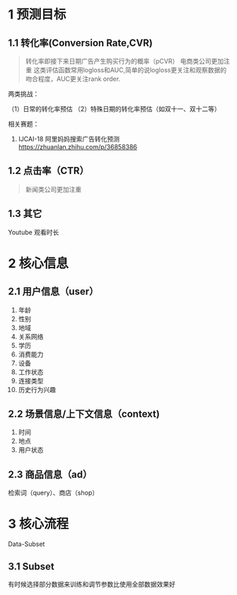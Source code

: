 # 1 预测目标
## 1.1 转化率(Conversion Rate,CVR)
> 转化率即接下来日期广告产生购买行为的概率（pCVR）
> 电商类公司更加注重
> 这类评估函数常用logloss和AUC,简单的说logloss更关注和观察数据的吻合程度，AUC更关注rank order.

两类挑战：

（1）日常的转化率预估
（2）特殊日期的转化率预估（如双十一、双十二等）

相关赛题：
1. IJCAI-18 阿里妈妈搜索广告转化预测 https://zhuanlan.zhihu.com/p/36858386

## 1.2 点击率（CTR）
> 新闻类公司更加注重
> 
## 1.3 其它
Youtube 观看时长

# 2 核心信息
## 2.1 用户信息（user）
1. 年龄
2. 性别
3. 地域
4. 关系网络
5. 学历
6. 消费能力
7. 设备
8. 工作状态
9. 连接类型                            
10. 历史行为兴趣 

## 2.2 场景信息/上下文信息（context)
1. 时间
2. 地点
3. 用户状态

## 2.3 商品信息（ad）

检索词（query）、商店（shop）

# 3 核心流程
Data-Subset
## 3.1 Subset
有时候选择部分数据来训练和调节参数比使用全部数据效果好
